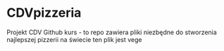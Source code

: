 # CDVpizzeria
Projekt CDV Github kurs - to repo zawiera pliki niezbędne do stworzenia najlepszej pizzerii na świecie
ten plik jest vege
